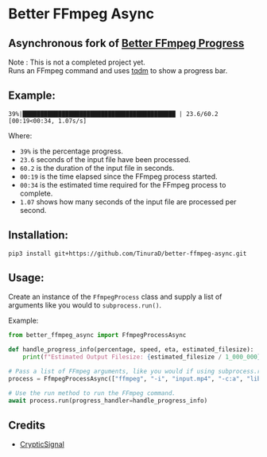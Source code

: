 # Better FFmpeg Async
## Asynchronous fork of [Better FFmpeg Progress](https://github.com/CrypticSignal/better-ffmpeg-progress)

Note : This is not a completed project yet. <br/>
Runs an FFmpeg command and uses [tqdm](https://github.com/tqdm/tqdm) to show a progress bar.

</div>

## Example:

```
39%|███████████████████████████████████████████ | 23.6/60.2 [00:19<00:34, 1.07s/s]
```

Where:

- `39%` is the percentage progress.
- `23.6` seconds of the input file have been processed.
- `60.2` is the duration of the input file in seconds.
- `00:19` is the time elapsed since the FFmpeg process started.
- `00:34` is the estimated time required for the FFmpeg process to complete.
- `1.07` shows how many seconds of the input file are processed per second.

## Installation:

```
pip3 install git+https://github.com/TinuraD/better-ffmpeg-async.git
```

## Usage:

Create an instance of the `FfmpegProcess` class and supply a list of arguments like you would to `subprocess.run()`.

 Example:

```py
from better_ffmpeg_async import FfmpegProcessAsync

def handle_progress_info(percentage, speed, eta, estimated_filesize):
    print(f"Estimated Output Filesize: {estimated_filesize / 1_000_000} MB")

# Pass a list of FFmpeg arguments, like you would if using subprocess.run()
process = FfmpegProcessAsync(["ffmpeg", "-i", "input.mp4", "-c:a", "libmp3lame", "output.mp3"])

# Use the run method to run the FFmpeg command.
await process.run(progress_handler=handle_progress_info)
```

## Credits
- [CrypticSignal](https://github.com/CrypticSignal/better-ffmpeg-progress)
